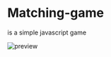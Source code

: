 # Matching-game
is a simple javascript game

![preview](https://image.ibb.co/fyLpvS/screencapture_file_E_New_20_Folder_HTML_CSS_JS_03_Advanced_Java_Script_New_20folder_part4_html_2018_03_29_17_08_30.png)
